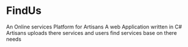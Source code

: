 # FindUs
An Online services  Platform for  Artisans
A web Application written in C#
Artisans uploads there services and users find services base on there needs

